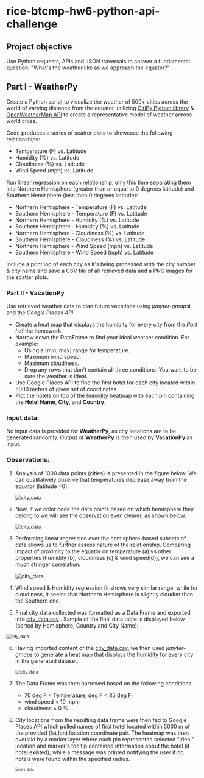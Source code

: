 # rice-btcmp-hw6-python-api-challenge
## Project objective

Use Python requests, APIs and JSON traversals to answer a fundamental question: "What's the weather like as we approach the equator?"

## Part I - WeatherPy

Create a Python script to visualize the weather of 500+ cities across the world of varying distance from the equator, utilizing [CitiPy Python library](https://pypi.python.org/pypi/citipy) & [OpenWeatherMap API](https://openweathermap.org/api) to create a representative model of weather across world cities.

Code produces a series of scatter plots to showcase the following relationships:

- Temperature (F) vs. Latitude
- Humidity (%) vs. Latitude
- Cloudiness (%) vs. Latitude
- Wind Speed (mph) vs. Latitude

Run linear regression on each relationship, only this time separating them into Northern Hemisphere (greater than or equal to 0 degrees latitude) and Southern Hemisphere (less than 0 degrees latitude):

- Northern Hemisphere - Temperature (F) vs. Latitude
- Southern Hemisphere - Temperature (F) vs. Latitude
- Northern Hemisphere - Humidity (%) vs. Latitude
- Southern Hemisphere - Humidity (%) vs. Latitude
- Northern Hemisphere - Cloudiness (%) vs. Latitude
- Southern Hemisphere - Cloudiness (%) vs. Latitude
- Northern Hemisphere - Wind Speed (mph) vs. Latitude
- Southern Hemisphere - Wind Speed (mph) vs. Latitude

Include a print log of each city as it's being processed with the city number & city name and save a CSV file of all retrieved data and a PNG images for the scatter plots.

### Part II - VacationPy

Use retrieved weather data to plan future vacations using <i>jupyter-gmaps</i>i and the <i>Google Places API</i>.

- Create a heat map that displays the humidity for every city from the *Part I* of the homework.
- Narrow down the DataFrame to find your ideal weather condition. For example:
  - Using a [min, max] range for temperature.
  - Maximum wind speed.
  - Maximum cloudiness.
  - Drop any rows that don't contain all three conditions. You want to be sure the weather is ideal.
- Use Google Places API to find the first hotel for each city located within 5000 meters of given set of coordinates.
- Plot the hotels on top of the humidity heatmap with each pin containing the **Hotel Name**, **City**, and **Country**.

### Input data:

No input data is provided for **WeatherPy**, as city locations are to be generated randomly. Output of **WeatherPy** is then used by **VacationPy** as input.

### Observations:

1. Analysis of 1000 data points (cities) is presented in the figure below. We can qualitatively observe that temperatures decrease away from the equator (latitude =0). 

   <img src="C:\Users\troub\gitHub\rice-btcmp-hw6-python-api-challenge\figures\city_data.png" alt="city_data" style="zoom:90%;" align="center"/>

2. Now, if we color code the data points based on which hemisphere they belong to we will see the observation even clearer, as shown below. 

   <img src="C:\Users\troub\gitHub\rice-btcmp-hw6-python-api-challenge\figures\city_data_by_hemisphere.png" alt="city_data" style="zoom:90%;" align="center"/>

3. Performing linear regression over the hemisphere-based subsets of data allows us to further assess nature of the relationship. Comparing impact of proximity to the equator on temperature (a) vs other properties (humidity (b), cloudiness (c) & wind speed(d)), we can see a much stringer correlation. 

   ![city_data](C:\Users\troub\gitHub\rice-btcmp-hw6-python-api-challenge\figures\city_data_by_hemisphere_w_regression.png)

4. Wind speed & Humidity regression fit shows very similar range, while for cloudiness, it seems that Northern Hemisphere is slightly cloudier than the Southern one.
5. Final city_data collected was formatted as a Data Frame and exported into [city_data.csv](WeatherPy/city_data.csv) . Sample of the final data table is displayed below (sorted by Hemisphere, Country and City Name):

<img src="C:\Users\troub\gitHub\rice-btcmp-hw6-python-api-challenge\WeatherPy\city_data_sorted.png" alt="city_data" style="zoom:80%;" align="center"/>

6. Having imported content of the  [city_data.csv](WeatherPy/city_data.csv), we then used <i>jupyter-gmaps</i> to generate a heat map that displays the humidity for every city in the generated dataset.

   <img src="C:\Users\troub\gitHub\rice-btcmp-hw6-python-api-challenge\VacationPy\humidity_heatmap.png" alt="city_data" style="zoom:80%;" align="center"/>

7. The Data Frame was then narrowed based on the following conditions:

   * 70 deg F < Temperature, deg F < 85 deg F;
   * wind speed < 10 mph;
   * cloudiness = 0 %.

8. City locations from the resulting data frame were then fed to Google Places API which pulled names of first hotel located within 5000 m of the provided (lat,lon) location coordinate pair. The heatmap was then overlaid by a marker layer where each pin represented selected "ideal" location and marker's tooltip contained information about the hotel (if hotel existed), while a message was printed notifying the user if no hotels were found within the specified radius.

   <img src="C:\Users\troub\gitHub\rice-btcmp-hw6-python-api-challenge\VacationPy\humidity_heatmap_w_hotel_pins.png" alt="city_data" style="zoom:65%;" align="center"/>
